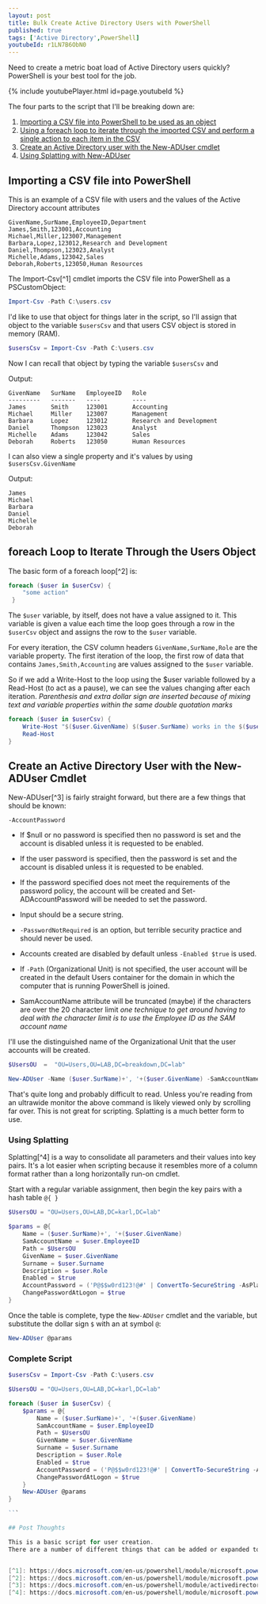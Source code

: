```yaml
---
layout: post
title: Bulk Create Active Directory Users with PowerShell
published: true
tags: ['Active Directory',PowerShell]
youtubeId: r1LN7B6ObN0
---
```


Need to create a metric boat load of Active Directory users quickly?
PowerShell is your best tool for the job.

{% include youtubePlayer.html id=page.youtubeId %}

The four parts to the script that I'll be breaking down are:
1. [Importing a CSV file into PowerShell to be used as an object](#Importing-a-CSV-file-into-PowerShell)
2. [Using a foreach loop to iterate through the imported CSV and perform a single action to each item in the CSV](#foreach-Loop-to-Iterate-Through-the-Users-Object)
3. [Create an Active Directory user with the New-ADUser cmdlet](#Create-an-Active-Directory-User-with-the-New-ADUser-Cmdlet)
4. [Using Splatting with New-ADUser](#Using-Splatting)

## Importing a CSV file into PowerShell

This is an example of a CSV file with users and the values of the Active Directory account attributes

````csv
GivenName,SurName,EmployeeID,Department                 
James,Smith,123001,Accounting
Michael,Miller,123007,Management
Barbara,Lopez,123012,Research and Development
Daniel,Thompson,123023,Analyst                    
Michelle,Adams,123042,Sales
Deborah,Roberts,123050,Human Resources
````
The Import-Csv[^1] cmdlet imports the CSV file into PowerShell as a PSCustomObject:

````powershell
Import-Csv -Path C:\users.csv
````

I'd like to use that object for things later in the script, so I'll assign that object to the variable `$usersCsv` and that users CSV object is stored in memory (RAM).

````powershell
$usersCsv = Import-Csv -Path C:\users.csv
````

Now I can recall that object by typing the variable `$usersCsv` and

Output:
````
GivenName   SurName   EmployeeID   Role                    
---------   -------   ----         ----                    
James       Smith     123001       Accounting              
Michael     Miller    123007       Management                     
Barbara     Lopez     123012       Research and Development
Daniel      Thompson  123023       Analyst                                                             
Michelle    Adams     123042       Sales
Deborah     Roberts   123050       Human Resources         
````

I can also view a single property and it's values by using `$usersCsv.GivenName`

Output:
````
James
Michael
Barbara
Daniel                    
Michelle
Deborah
````

## foreach Loop to Iterate Through the Users Object

The basic form of a foreach loop[^2] is:
````powershell
foreach ($user in $userCsv) { 
	"some action"
 }
````

The `$user` variable, by itself, does not have a value assigned to it. This  variable is given a value each time the loop goes through a row in the `$userCsv` object and assigns the row to the `$user` variable.

For every iteration, the CSV column headers `GivenName,SurName,Role` are the variable property.
The first iteration of the loop, the first row of data that contains `James,Smith,Accounting` are values assigned to the `$user` variable.

So if we add a Write-Host to the loop using the $user variable followed by a Read-Host (to act as a pause), we can see the values changing after each iteration.
*Parenthesis and extra dollar sign are inserted because of mixing text and variable properties within the same double quotation marks*

````powershell  
foreach ($user in $userCsv) {
	Write-Host "$($user.GivenName) $($user.SurName) works in the $($user.Role) department."
	Read-Host
}
````


## Create an Active Directory User with the New-ADUser Cmdlet

New-ADUser[^3] is fairly straight forward, but there are a few things that should be known:

`-AccountPassword`
*  If $null or no password is specified then no password is set and the account is disabled unless it is requested to be enabled.
*   If the user password is specified, then the password is set and the account is disabled unless it is requested to be enabled.
* If the password specified does not meet the requirements of the password policy, the account will be created and Set-ADAccountPassword will be needed to set the password.
* Input should be a secure string.

* `-PasswordNotRequired` is an option, but terrible security practice and should never be used.

* Accounts created are disabled by default unless `-Enabled $true` is used.

* If `-Path` (Organizational Unit) is not specified, the user account will be created in the default Users container for the domain in which the computer that is running PowerShell is joined.

* SamAccountName attribute will be truncated (maybe) if the characters are over the 20 character limit
*one technique to get around having to deal with the character limit is to use the Employee ID as the SAM account name*

I'll use the distinguished name of the Organizational Unit that the user accounts will be created.

````powershell
$UsersOU  =  "OU=Users,OU=LAB,DC=breakdown,DC=lab"

New-ADUser -Name ($user.SurName)+', '+($user.GivenName) -SamAccountName $user.EmployeeID -Path $UsersOu -GivenName $user.GivenName -Surname $user.Surname -Description $user.Role -Enabled $true -AccountPassword  ('P@$$w0rd123!@#' | ConvertTo-SecureString -AsPlainText -Force)
````

That's quite long and probably difficult to read. Unless you're reading from an ultrawide monitor the above command is likely viewed only by scrolling far over.
This is not great for scripting. Splatting is a much better form to use.

### Using Splatting
Splatting[^4] is a way to consolidate all parameters and their values into key pairs. It's a lot easier when scripting because it resembles more of a column format rather than a long horizontally run-on cmdlet.

Start with a regular variable assignment, then begin the key pairs with a hash table `@{ }`

````powershell  
$UsersOU = "OU=Users,OU=LAB,DC=karl,DC=lab"  

$params = @{
	Name = ($user.SurName)+', '+($user.GivenName)
	SamAccountName = $user.EmployeeID
	Path = $UsersOU
	GivenName = $user.GivenName
	Surname = $user.Surname
	Description = $user.Role
	Enabled = $true
	AccountPassword = ('P@$$w0rd123!@#' | ConvertTo-SecureString -AsPlainText -Force)
	ChangePasswordAtLogon = $true
}
````

Once the table is complete, type the `New-ADUser` cmdlet and the variable, but substitute the dollar sign `$` with an at symbol `@`:

````powershell
New-ADUser @params
````

### Complete Script

````powershell
$usersCsv = Import-Csv -Path C:\users.csv

$UsersOU = "OU=Users,OU=LAB,DC=karl,DC=lab"

foreach ($user in $userCsv) {  
	$params = @{  
		Name = ($user.SurName)+', '+($user.GivenName)  
		SamAccountName = $user.EmployeeID  
		Path = $UsersOU  
		GivenName = $user.GivenName  
		Surname = $user.Surname  
		Description = $user.Role  
		Enabled = $true  
		AccountPassword = ('P@$$w0rd123!@#' | ConvertTo-SecureString -AsPlainText -Force)  
		ChangePasswordAtLogon = $true  
	}
	New-ADUser @params
}

```

## Post Thoughts

This is a basic script for user creation.
There are a number of different things that can be added or expanded to automate other aspects of the new user provisioning process such as security group membership or Exchange mailbox creation as well as adding error handling, but this is a good foundation in which to start.


[^1]: https://docs.microsoft.com/en-us/powershell/module/microsoft.powershell.utility/import-csv
[^2]: https://docs.microsoft.com/en-us/powershell/module/microsoft.powershell.core/about/about_foreach
[^3]: https://docs.microsoft.com/en-us/powershell/module/activedirectory/new-aduser
[^4]: https://docs.microsoft.com/en-us/powershell/module/microsoft.powershell.core/about/about_splatting
